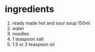 # ingredients
1.  ready made hot and sour soup 150ml
2.  water
3.  noodles
4.  1 teaspoon salt
5.  1.5 or 2 teaspoon oil